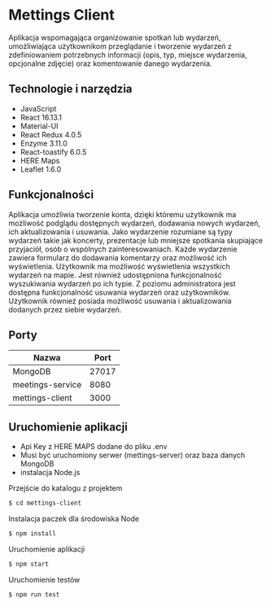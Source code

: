 # Mettings Client

Aplikacja wspomagająca organizowanie spotkań lub wydarzeń, umożliwiająca użytkownikom przeglądanie i tworzenie wydarzeń z zdefiniowaniem potrzebnych informacji (opis, typ, miejsce wydarzenia, opcjonalne zdjęcie) oraz komentowanie danego wydarzenia.

## Technologie i narzędzia

- JavaScript
- React 16.13.1
- Material-UI
- React Redux 4.0.5
- Enzyme 3.11.0
- React-toastify 6.0.5
- HERE Maps
- Leaflet 1.6.0

## Funkcjonalności

Aplikacja umożliwia tworzenie konta, dzięki któremu użytkownik ma możliwość podglądu dostępnych wydarzeń, dodawania nowych wydarzeń, ich aktualizowania i usuwania. Jako wydarzenie rozumiane są typy wydarzeń takie jak koncerty, prezentacje lub mniejsze spotkania skupiające przyjaciół, osób o wspólnych zainteresowaniach. Każde wydarzenie zawiera formularz do dodawania komentarzy oraz możliwość ich wyświetlenia. Użytkownik ma możliwość wyświetlenia wszystkich wydarzeń na mapie. Jest również udostępniona funkcjonalność wyszukiwania wydarzeń po ich typie. Z poziomu administratora jest dostępna funkcjonalność usuwania wydarzeń oraz użytkowników. Użytkownik również posiada możliwość usuwania i aktualizowania dodanych przez siebie wydarzeń.

## Porty

| Nazwa            | Port  |
| ---------------- | ----- |
| MongoDB          | 27017 |
| meetings-service | 8080  |
| mettings-client  | 3000  |

## Uruchomienie aplikacji

- Api Key z HERE MAPS dodane do pliku .env
- Musi być uruchomiony serwer (mettings-server) oraz baza danych MongoDB
- instalacja Node.js

Przejście do katalogu z projektem

```bash
$ cd mettings-client
```

Instalacja paczek dla środowiska Node

```bash
$ npm install
```

Uruchomienie aplikacji

```bash
$ npm start
```

Uruchomienie testów

```bash
$ npm run test
```
